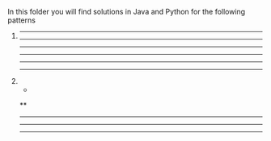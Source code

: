 In this folder you will find solutions in Java and Python for the following patterns

1. ******
   ******
   ******
   ******
   ******
   ******

2. *
   **
   ***
   ****
   *****
